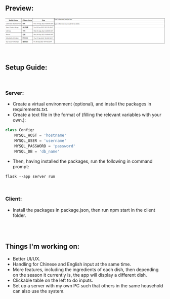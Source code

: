 ## Preview:

![Preview Image](./preview_image.png)


<br/>

## Setup Guide:

<br/>

### Server:
* Create a virtual environment (optional), and install the packages in requirements.txt.
* Create a text file in the format of (filling the relevant variables with your own.):
```python
class Config:
    MYSQL_HOST = 'hostname'
    MYSQL_USER = 'username'
    MYSQL_PASSWORD = 'password'
    MYSQL_DB = 'db_name'
```
* Then, having installed the packages, run the following in command prompt:
```
flask --app server run
```

<br/>

### Client:
* Install the packages in package.json, then run npm start in the client folder.

<br/><br/>

## Things I'm working on:
* Better UI/UX.
* Handling for Chinese and English input at the same time.
* More features, including the ingredients of each dish, then depending on the season it currently is, the app will display a different dish.
* Clickable table on the left to do inputs.
* Set up a server with my own PC such that others in the same household can also use the system.